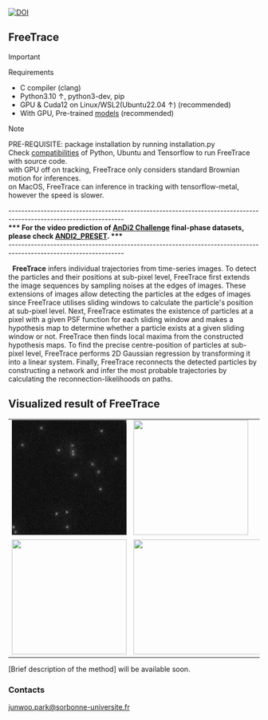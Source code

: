 [![DOI](https://zenodo.org/badge/DOI/10.5281/zenodo.13336251.svg)](https://doi.org/10.5281/zenodo.13336251)
## FreeTrace

> [!IMPORTANT]  
> Requirements </br>
> - C compiler (clang)</br>
> - Python3.10 &#8593;, python3-dev, pip</br>
> - GPU & Cuda12 on Linux/WSL2(Ubuntu22.04 &#8593;) (recommended)</br>
> - With GPU, Pre-trained [models](https://github.com/JunwooParkSaribu/FreeTrace/blob/main/models/README.md) (recommended)</br>

> [!NOTE]  
> PRE-REQUISITE: package installation by running installation.py</br>
> Check [compatibilities](https://github.com/JunwooParkSaribu/FreeTrace/blob/main/models/README.md) of Python, Ubuntu and Tensorflow to run FreeTrace with source code.</br>
> with GPU off on tracking, FreeTrace only considers standard Brownian motion for inferences.</br>
> on MacOS, FreeTrace can inference in tracking with tensorflow-metal, however the speed is slower.</br>

------------------------------------------------------------------------------------------------------------------</br>
<b>*** For the video prediction of [AnDi2 Challenge](http://andi-challenge.org/challenge-2024/#andi2seminar) final-phase datasets, please check [ANDI2_PRESET](https://github.com/JunwooParkSaribu/FreeTrace/blob/main/ANDI2_PRESET). ***</b></br>
------------------------------------------------------------------------------------------------------------------</br>

&nbsp;&nbsp;<b>FreeTrace</b> infers individual trajectories from time-series images. To detect the particles and their positions at sub-pixel level, FreeTrace first extends the image sequences by sampling noises at the edges of images. These extensions of images allow detecting the particles at the edges of images since FreeTrace utilises sliding windows to calculate the particle's position at sub-pixel level. Next, FreeTrace estimates the existence of particles at a pixel with a given PSF function for each sliding window and makes a hypothesis map to determine whether a particle exists at a given sliding window or not. FreeTrace then finds local maxima from the constructed hypothesis maps. To find the precise centre-position of particles at sub-pixel level, FreeTrace performs 2D Gaussian regression by transforming it into a linear system. Finally, FreeTrace reconnects the detected particles by constructing a network and infer the most probable trajectories by calculating the reconnection-likelihoods on paths.</br>

<h2>Visualized result of FreeTrace</h2>
<table border="0"> 
        <tr> 
            <td><img src="https://github.com/JunwooParkSaribu/FreeTrace/blob/main/tmps/trjs0.gif" width="230" height="230"></td> 
            <td><img src="https://github.com/JunwooParkSaribu/FreeTrace/blob/main/tmps/trjs1.gif" width="230" height="230"></td>
            <td><img src="https://github.com/JunwooParkSaribu/FreeTrace/blob/main/tmps/trjs2.gif" width="285" height="230"></td>
        </tr>  
        <tr> 
            <td><img src="https://github.com/JunwooParkSaribu/FreeTrace/blob/main/tmps/firework.gif" width="230" height="230"></td> 
            <td><img src="https://github.com/JunwooParkSaribu/FreeTrace/blob/main/tmps/stars.gif" width="460" height="230"></td>
        </tr>  
</table>

[Brief description of the method] will be available soon.

<h3> Contacts </h3>

<junwoo.park@sorbonne-universite.fr>

<br>
